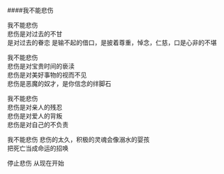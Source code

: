 ####我不能悲伤

我不能悲伤  
悲伤是对过去的不甘  
是对过去的眷恋
是输不起的借口，是披着尊重，悼念，仁慈，口是心非的不堪

我不能悲伤  
悲伤是对宝贵时间的亵渎  
悲伤是对美好事物的视而不见  
悲伤是恶魔的奴才，是你信念的绊脚石

我不能悲伤  
悲伤是对亲人的残忍  
悲伤是对爱人的背叛  
悲伤是对自己的不负责  

我不能悲伤
悲伤的太久，积极的灵魂会像溺水的婴孩  
把死亡当成命运的招唤  

停止悲伤
从现在开始